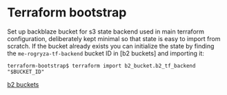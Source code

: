 # Terraform bootstrap

Set up backblaze bucket for s3 state backend used in main terraform configuration, deliberately kept
minimal so that state is easy to import from scratch. If the bucket already exists you can
initialize the state by finding the `me-rogryza-tf-backend` bucket ID in [b2 buckets] and importing
it:

```console
terraform-bootstrap$ terraform import b2_bucket.b2_tf_backend "$BUCKET_ID"
```

[b2 buckets](https://secure.backblaze.com/b2_buckets.htm)
